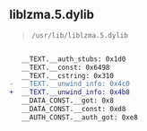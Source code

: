 ## liblzma.5.dylib

> `/usr/lib/liblzma.5.dylib`

```diff

   __TEXT.__auth_stubs: 0x1d0
   __TEXT.__const: 0x6498
   __TEXT.__cstring: 0x310
-  __TEXT.__unwind_info: 0x4c0
+  __TEXT.__unwind_info: 0x4b8
   __DATA_CONST.__got: 0x8
   __DATA_CONST.__const: 0xd8
   __AUTH_CONST.__auth_got: 0xe8

```
